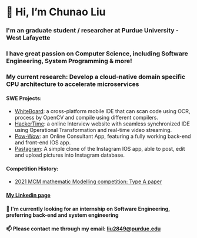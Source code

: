 # 👋 Hi, I’m Chunao Liu
### I'm an graduate student / researcher at Purdue University - West Lafayette
### I have great passion on Computer Science, including Software Engineering, System Programming & more!
### My current research: Develop a cloud-native domain specific CPU architecture to accelerate microservices

#### SWE Projects:
  - [WhiteBoard](https://github.com/Anurag-Shah/WhiteBoard): a cross-platform mobile IDE that can scan code using OCR, process by OpenCV and compile using different compilers.
  - [HackerTime](https://github.com/HBillaud/HackerTime-Backend): a online Interview website with seamless synchronized IDE using Operational Transformation and real-time video streaming.
  - [Pow-Wow](https://github.com/aNewbieProgrammer/Pow-Wow): an Online Consultant App, featuring a fully working back-end and front-end IOS app.
  - [Pastagram](https://github.com/aNewbieProgrammer/Parstagram): A simple clone of the Instagram IOS app, able to post, edit and upload pictures into Instagram database.
 
#### Competition History:
  - [2021 MCM mathematic Modelling competition: Type A paper](https://github.com/aNewbieProgrammer/MCM-Paper)
  
#### [My Linkedin page](https://www.linkedin.com/in/chunao-liu-1a7a31204/)
 
#### 💞️ I'm currently looking for an internship on Software Engineering, preferring back-end and system engineering
#### 📫 Please contact me through my email: liu2849@purdue.edu

<!---
aNewbieProgrammer/aNewbieProgrammer is a ✨ special ✨ repository because its `README.md` (this file) appears on your GitHub profile.
You can click the Preview link to take a look at your changes.
--->
